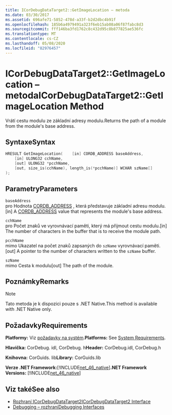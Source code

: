 ```yaml
---
title: ICorDebugDataTarget2::GetImageLocation – metoda
ms.date: 03/30/2017
ms.assetid: 696afe71-5852-478d-a33f-b2d2dbc4b91f
ms.openlocfilehash: 185b6a4979491a323f6eb15ab08a06f87fabc8d3
ms.sourcegitcommit: fff146ba3fd1762c8c432d95c8b877825ae536fc
ms.translationtype: MT
ms.contentlocale: cs-CZ
ms.lasthandoff: 05/08/2020
ms.locfileid: "82976457"
---
```

# <a name="icordebugdatatarget2getimagelocation-method"></a><span data-ttu-id="c79b2-102">ICorDebugDataTarget2::GetImageLocation – metoda</span><span class="sxs-lookup"><span data-stu-id="c79b2-102">ICorDebugDataTarget2::GetImageLocation Method</span></span>
<span data-ttu-id="c79b2-103">Vrátí cestu modulu ze základní adresy modulu.</span><span class="sxs-lookup"><span data-stu-id="c79b2-103">Returns the path of a module from the module's base address.</span></span>  
  
## <a name="syntax"></a><span data-ttu-id="c79b2-104">Syntaxe</span><span class="sxs-lookup"><span data-stu-id="c79b2-104">Syntax</span></span>  
  
```cpp  
HRESULT GetImageLocation(    [in] CORDB_ADDRESS baseAddress,  
    [in] ULONG32 cchName,  
    [out] ULONG32 *pcchName,  
    [out, size_is(cchName), length_is(*pcchName)] WCHAR szName[]  
);  
```  
  
## <a name="parameters"></a><span data-ttu-id="c79b2-105">Parametry</span><span class="sxs-lookup"><span data-stu-id="c79b2-105">Parameters</span></span>  
 `baseAddress`  
 <span data-ttu-id="c79b2-106">pro Hodnota [CORDB_ADDRESS](../common-data-types-unmanaged-api-reference.md) , která představuje základní adresu modulu.</span><span class="sxs-lookup"><span data-stu-id="c79b2-106">[in] A [CORDB_ADDRESS](../common-data-types-unmanaged-api-reference.md) value that represents the module's base address.</span></span>  
  
 `cchName`  
 <span data-ttu-id="c79b2-107">pro Počet znaků ve vyrovnávací paměti, který má přijmout cestu modulu.</span><span class="sxs-lookup"><span data-stu-id="c79b2-107">[in] The number of characters in the buffer that is to receive the module path.</span></span>  
  
 `pcchName`  
 <span data-ttu-id="c79b2-108">mimo Ukazatel na počet znaků zapsaných do `szName` vyrovnávací paměti.</span><span class="sxs-lookup"><span data-stu-id="c79b2-108">[out] A pointer to the number of characters written to the `szName` buffer.</span></span>  
  
 `szName`  
 <span data-ttu-id="c79b2-109">mimo Cesta k modulu</span><span class="sxs-lookup"><span data-stu-id="c79b2-109">[out] The path of the module.</span></span>  
  
## <a name="remarks"></a><span data-ttu-id="c79b2-110">Poznámky</span><span class="sxs-lookup"><span data-stu-id="c79b2-110">Remarks</span></span>  
  
> [!NOTE]
> <span data-ttu-id="c79b2-111">Tato metoda je k dispozici pouze s .NET Native.</span><span class="sxs-lookup"><span data-stu-id="c79b2-111">This method is available with .NET Native only.</span></span>  
  
## <a name="requirements"></a><span data-ttu-id="c79b2-112">Požadavky</span><span class="sxs-lookup"><span data-stu-id="c79b2-112">Requirements</span></span>  
 <span data-ttu-id="c79b2-113">**Platformy:** Viz [požadavky na systém](../../get-started/system-requirements.md).</span><span class="sxs-lookup"><span data-stu-id="c79b2-113">**Platforms:** See [System Requirements](../../get-started/system-requirements.md).</span></span>  
  
 <span data-ttu-id="c79b2-114">**Hlavička:** CorDebug. idl, CorDebug. h</span><span class="sxs-lookup"><span data-stu-id="c79b2-114">**Header:** CorDebug.idl, CorDebug.h</span></span>  
  
 <span data-ttu-id="c79b2-115">**Knihovna:** CorGuids. lib</span><span class="sxs-lookup"><span data-stu-id="c79b2-115">**Library:** CorGuids.lib</span></span>  
  
 <span data-ttu-id="c79b2-116">**Verze .NET Framework:**[!INCLUDE[net_46_native](../../../../includes/net-46-native-md.md)]</span><span class="sxs-lookup"><span data-stu-id="c79b2-116">**.NET Framework Versions:** [!INCLUDE[net_46_native](../../../../includes/net-46-native-md.md)]</span></span>  
  
## <a name="see-also"></a><span data-ttu-id="c79b2-117">Viz také</span><span class="sxs-lookup"><span data-stu-id="c79b2-117">See also</span></span>

- [<span data-ttu-id="c79b2-118">Rozhraní ICorDebugDataTarget2</span><span class="sxs-lookup"><span data-stu-id="c79b2-118">ICorDebugDataTarget2 Interface</span></span>](icordebugdatatarget2-interface.md)
- [<span data-ttu-id="c79b2-119">Debugging – rozhraní</span><span class="sxs-lookup"><span data-stu-id="c79b2-119">Debugging Interfaces</span></span>](debugging-interfaces.md)
